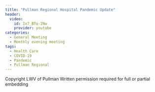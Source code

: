 ```yaml
---
title: "Pullman Regional Hospital Pandemic Update"
header:
  video:
    id: Ix7_BTo-2Nw
    provider: youtube
categories:
  - General Meeting
  - Monthly evening meeting
tags:
  - Health Care
  - COVID-19
  - Pandemic
  - Pullman Regional
---
```



Copyright LWV of Pullman
Written permission required for full or partial embedding

<!---change the title to whatever you want the post to be titled
change the ID out to the end of the youtube link https://youtu.be/r61ARK4Qv9c -->
